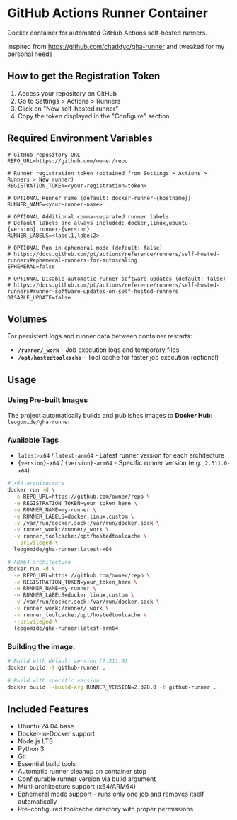 # GitHub Actions Runner Container

Docker container for automated GitHub Actions self-hosted runners.

Inspired from https://github.com/chaddyc/gha-runner and tweaked for my personal needs

## How to get the Registration Token

1. Access your repository on GitHub
2. Go to Settings > Actions > Runners
3. Click on "New self-hosted runner"
4. Copy the token displayed in the "Configure" section

## Required Environment Variables

````dotenv
# GitHub repository URL
REPO_URL=https://github.com/owner/repo

# Runner registration token (obtained from Settings > Actions > Runners > New runner)
REGISTRATION_TOKEN=<your-registration-token>

# OPTIONAL Runner name (default: docker-runner-{hostname})
RUNNER_NAME=<your-runner-name>

# OPTIONAL Additional comma-separated runner labels
# Default labels are always included: docker,linux,ubuntu-{version},runner-{version}
RUNNER_LABELS=<label1,label2>

# OPTIONAL Run in ephemeral mode (default: false)
# https://docs.github.com/pt/actions/reference/runners/self-hosted-runners#ephemeral-runners-for-autoscaling
EPHEMERAL=false

# OPTIONAL Disable automatic runner software updates (default: false)
# https://docs.github.com/pt/actions/reference/runners/self-hosted-runners#runner-software-updates-on-self-hosted-runners
DISABLE_UPDATE=false

````

## Volumes

For persistent logs and runner data between container restarts:

- **`/runner/_work`** - Job execution logs and temporary files
- **`/opt/hostedtoolcache`** - Tool cache for faster job execution (optional)

## Usage

### Using Pre-built Images

The project automatically builds and publishes images to **Docker Hub**: `leogomide/gha-runner`

### Available Tags

- `latest-x64` / `latest-arm64` - Latest runner version for each architecture
- `{version}-x64` / `{version}-arm64` - Specific runner version (e.g., `2.311.0-x64`)

```bash
# x64 architecture
docker run -d \
  -e REPO_URL=https://github.com/owner/repo \
  -e REGISTRATION_TOKEN=your_token_here \
  -e RUNNER_NAME=my-runner \
  -e RUNNER_LABELS=docker,linux,custom \
  -v /var/run/docker.sock:/var/run/docker.sock \
  -v runner_work:/runner/_work \
  -v runner_toolcache:/opt/hostedtoolcache \
  --privileged \
  leogomide/gha-runner:latest-x64

# ARM64 architecture
docker run -d \
  -e REPO_URL=https://github.com/owner/repo \
  -e REGISTRATION_TOKEN=your_token_here \
  -e RUNNER_NAME=my-runner \
  -e RUNNER_LABELS=docker,linux,custom \
  -v /var/run/docker.sock:/var/run/docker.sock \
  -v runner_work:/runner/_work \
  -v runner_toolcache:/opt/hostedtoolcache \
  --privileged \
  leogomide/gha-runner:latest-arm64
```

### Building the image:
```bash
# Build with default version (2.311.0)
docker build -t github-runner .

# Build with specific version
docker build --build-arg RUNNER_VERSION=2.328.0 -t github-runner .
```

## Included Features

- Ubuntu 24.04 base
- Docker-in-Docker support
- Node.js LTS
- Python 3
- Git
- Essential build tools
- Automatic runner cleanup on container stop
- Configurable runner version via build argument
- Multi-architecture support (x64/ARM64)
- Ephemeral mode support - runs only one job and removes itself automatically
- Pre-configured toolcache directory with proper permissions
